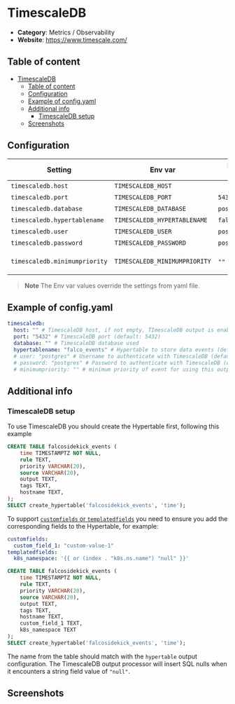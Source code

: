 # TimescaleDB

- **Category**: Metrics / Observability
- **Website**: https://www.timescale.com/

## Table of content

- [TimescaleDB](#timescaledb)
	- [Table of content](#table-of-content)
	- [Configuration](#configuration)
	- [Example of config.yaml](#example-of-configyaml)
	- [Additional info](#additional-info)
		- [TimescaleDB setup](#timescaledb-setup)
	- [Screenshots](#screenshots)

## Configuration

| Setting                       | Env var                       | Default value    | Description                                                                                                                         |
| ----------------------------- | ----------------------------- | ---------------- | ----------------------------------------------------------------------------------------------------------------------------------- |
| `timescaledb.host`            | `TIMESCALEDB_HOST`            |                  | TimescaleDB host, if not empty, TImescaleDB output is **enabled**                                                                   |
| `timescaledb.port`            | `TIMESCALEDB_PORT`            | `5432`           | TimescaleDB port                                                                                                                    |
| `timescaledb.database`        | `TIMESCALEDB_DATABASE`        | `postgres`       | TimescaleDB database used                                                                                                           |
| `timescaledb.hypertablename`  | `TIMESCALEDB_HYPERTABLENAME`  | `falco_events`   | Hypertable to store data events, [more info](#additional-info)                                                                      |
| `timescaledb.user`            | `TIMESCALEDB_USER`            | `postgres`       | Username to authenticate with TimescaleDB                                                                                           |
| `timescaledb.password`        | `TIMESCALEDB_PASSWORD`        | `postgres`       | Password to authenticate with TimescaleDB                                                                                           |
| `timescaledb.minimumpriority` | `TIMESCALEDB_MINIMUMPRIORITY` | `""` (= `debug`) | Minimum priority of event for using this output, order is `emergency,alert,critical,error,warning,notice,informational,debug or ""` |

> **Note**
The Env var values override the settings from yaml file.

## Example of config.yaml

```yaml
timescaledb:
  host: "" # TimescaleDB host, if not empty, TImescaleDB output is enabled
  port: "5432" # TimescaleDB port (default: 5432)
  database: "" # TimescaleDB database used
  hypertablename: "falco_events" # Hypertable to store data events (default: falco_events) See TimescaleDB setup for more info
  # user: "postgres" # Username to authenticate with TimescaleDB (default: postgres)
  # password: "postgres" # Password to authenticate with TimescaleDB (default: postgres)
  # minimumpriority: "" # minimum priority of event for using this output, order is emergency|alert|critical|error|warning|notice|informational|debug or "" (default)
```

## Additional info

### TimescaleDB setup

To use TimescaleDB you should create the Hypertable first, following this example

```sql
CREATE TABLE falcosidekick_events (
	time TIMESTAMPTZ NOT NULL,
	rule TEXT,
	priority VARCHAR(20),
	source VARCHAR(20),
	output TEXT,
	tags TEXT,
	hostname TEXT,
);
SELECT create_hypertable('falcosidekick_events', 'time');
```

To support [`customfields` or `templatedfields`](#yaml-file) you need to ensure you add the corresponding fields to the Hypertable, for example:

```yaml
customfields:
  custom_field_1: "custom-value-1"
templatedfields:
  k8s_namespace: '{{ or (index . "k8s.ns.name") "null" }}'
```

```sql
CREATE TABLE falcosidekick_events (
	time TIMESTAMPTZ NOT NULL,
	rule TEXT,
	priority VARCHAR(20),
	source VARCHAR(20),
	output TEXT,
	tags TEXT,
	hostname TEXT,
	custom_field_1 TEXT,
	k8s_namespace TEXT
);
SELECT create_hypertable('falcosidekick_events', 'time');
```

The name from the table should match with the `hypertable` output configuration. The TimescaleDB output processor will insert SQL nulls when it encounters a string field value of `"null"`.

## Screenshots
